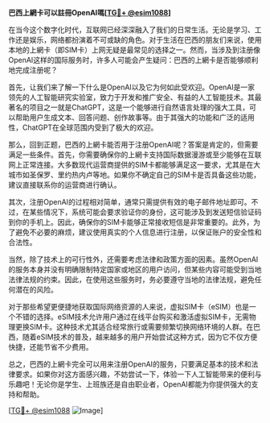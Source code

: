 **巴西上網卡可以註冊OpenAI嗎[[TG💪+ @esim1088](https://t.me/s/esim1088)]**

在当今这个数字化时代，互联网已经深深融入了我们的日常生活。无论是学习、工作还是娱乐，网络都扮演着不可或缺的角色。对于生活在巴西的朋友们来说，使用本地的上網卡（即SIM卡）上网无疑是最常见的选择之一。然而，当涉及到注册像OpenAI这样的国际服务时，许多人可能会产生疑问：巴西的上網卡是否能够顺利地完成注册呢？

首先，让我们来了解一下什么是OpenAI以及它为何如此受欢迎。OpenAI是一家领先的人工智能研究实验室，致力于开发和推广安全、有益的人工智能技术。其最著名的项目之一就是ChatGPT，这是一个能够进行自然语言处理的强大工具，可以帮助用户生成文本、回答问题、创作故事等。由于其强大的功能和广泛的适用性，ChatGPT在全球范围内受到了极大的欢迎。

那么，回到正题，巴西的上網卡能否用于注册OpenAI呢？答案是肯定的，但需要满足一些条件。首先，你需要确保你的上網卡支持国际数据漫游或至少能够在互联网上正常连接。大多数现代运营商提供的SIM卡都能够满足这一要求，尤其是在大城市如圣保罗、里约热内卢等地。如果你不确定自己的SIM卡是否具备这些功能，建议直接联系你的运营商进行确认。

其次，注册OpenAI的过程相对简单，通常只需提供有效的电子邮件地址即可。不过，在某些情况下，系统可能会要求验证你的身份，这可能涉及到发送短信验证码到你的手机上。因此，确保你的SIM卡能够正常接收短信是非常重要的。此外，为了避免不必要的麻烦，建议使用真实的个人信息进行注册，以保证账户的安全性和合法性。

当然，除了技术上的可行性外，还需要考虑法律和政策方面的因素。虽然OpenAI的服务本身并没有明确限制特定国家或地区的用户访问，但某些内容可能受到当地法律法规的约束。因此，在使用这些服务时，务必要遵守当地的法律法规，避免任何潜在的风险。

对于那些希望更便捷地获取国际网络资源的人来说，虚拟SIM卡（eSIM）也是一个不错的选择。eSIM技术允许用户通过在线平台购买和激活虚拟SIM卡，无需物理更换SIM卡。这种技术尤其适合经常旅行或需要频繁切换网络环境的人群。在巴西，随着eSIM技术的普及，越来越多的用户开始尝试这种方式，因为它不仅方便快捷，还能节省不少费用。

总之，巴西的上網卡完全可以用来注册OpenAI的服务，只要满足基本的技术和法律要求。如果你对这方面感兴趣，不妨尝试一下，体验一下人工智能带来的便利与乐趣吧！无论你是学生、上班族还是自由职业者，OpenAI都能为你提供强大的支持和帮助。

[[TG💪+ @esim1088](https://t.me/s/esim1088) ![Image](https://i.postimg.cc/4NQfJmqS/Snipaste-2025-05-13-00-14-12.png)]